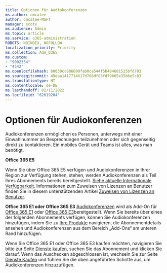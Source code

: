 ```yaml
---
title: Optionen für Audiokonferenzen
ms.author: cmcatee
author: cmcatee-MSFT
manager: scotv
ms.audience: Admin
ms.topic: article
ms.service: o365-administration
ROBOTS: NOINDEX, NOFOLLOW
localization_priority: Priority
ms.collection: Adm_O365
ms.custom:
- "9002334"
- "4542"
ms.openlocfilehash: b0030cc886690fab0ca544f5b484681525bfd703
ms.sourcegitcommit: 49eaa1417714617d768df85fd79b65e35b6e5c83
ms.translationtype: HT
ms.contentlocale: de-DE
ms.lasthandoff: 02/11/2022
ms.locfileid: "62619204"
---
```

# <a name="options-for-audio-conferencing"></a>Optionen für Audiokonferenzen

Audiokonferenzen ermöglichen es Personen, unterwegs mit einer Einwahlnummer an Besprechungen teilzunehmen oder sich gegenseitig direkt zu kontaktieren. Ein mobiles Gerät und Teams ist alles, was man benötigt.

**Office 365 E5**

Wenn Sie über Office 365 E5 verfügen und Audiokonferenzen in Ihrer Region zur Verfügung stehen, stehen, werden Audiokonferenzen als Teil Ihres Abonnements bereits bereitgestellt. [Siehe aktuelle Internationale Verfügbarkeit](https://go.microsoft.com/fwlink/p/?LinkID=839556). Informationen zum Zuweisen von Lizenzen an Benutzer finden Sie in diesem unterstützenden Artikel [Zuweisen von Lizenzen an Benutzer](https://docs.microsoft.com/microsoft-365/admin/manage/assign-licenses-to-users).

**Office 365 E1 oder Office 365 E3**
[Audiokonferenzen](https://docs.microsoft.com/microsoftteams/audio-conferencing-in-office-365) wird als Add-On für [Office 365 E1](https://www.microsoft.com/microsoft-365/business/office-365-enterprise-e1-business-software) oder [Office 365 E3](https://www.microsoft.com/microsoft-365/business/office-365-enterprise-e3-business-software)bereitgestellt.  Wenn Sie bereits über eines der folgenden Abonnements verfügen, können Sie Audiokonferenzen hinzufügen, indem Sie zu [Ihre Produkte](https://go.microsoft.com/fwlink/p/?linkid=842054) navigieren, die Abonnementdetails ansehen und Audiokonferenzen aus dem Bereich „Add-Ons“ am unteren Rand hinzufügen.

Wenn Sie Office 365 E1 oder Office 365 E3 kaufen möchten, navigieren Sie bitte zur Seite [Dienste kaufen](https://go.microsoft.com/fwlink/p/?linkid=868433), suchen Sie das Abonnement und klicken Sie darauf.  Wenn das Auschecken abgeschlossen ist, wechseln Sie zur Seite [Dienste Kaufen](https://go.microsoft.com/fwlink/p/?linkid=868433) und führen Sie die oben angeführten Schritte aus, um Audiokonferenzen hinzuzufügen.

